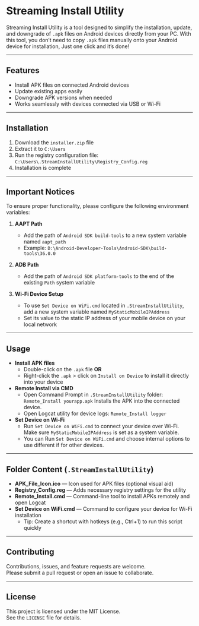 # Streaming Install Utility

Streaming Install Utility is a tool designed to simplify the installation, update, and downgrade of `.apk` files on Android devices directly from your PC.
With this tool, you don’t need to copy `.apk` files manually onto your Android device for installation, Just one click and it’s done!

---

## Features

- Install APK files on connected Android devices
- Update existing apps easily
- Downgrade APK versions when needed
- Works seamlessly with devices connected via USB or Wi-Fi

---

## Installation

1. Download the `installer.zip` file
2. Extract it to `C:\Users`
3. Run the registry configuration file: `C:\Users\.StreamInstallUtility\Registry_Config.reg`
4. Installation is complete

---

## Important Notices

To ensure proper functionality, please configure the following environment variables:

1. **AAPT Path**  
   - Add the path of `Android SDK build-tools` to a new system variable named `aapt_path`  
   - Example: `D:\Android-Developer-Tools\Android-SDK\build-tools\36.0.0`

2. **ADB Path**  
   - Add the path of `Android SDK platform-tools` to the end of the existing `Path` system variable

3. **Wi-Fi Device Setup**  
   - To use `Set Device on WiFi.cmd` located in `.StreamInstallUtility`, add a new system variable named `MyStaticMobileIPAddress`  
   - Set its value to the static IP address of your mobile device on your local network

---

## Usage

- **Install APK files**  
  - Double-click on the `.apk` file **OR**  
  - Right-click the `.apk` > click on `Install on Device` to install it directly into your device
- **Remote Install via CMD**  
  - Open Command Prompt in `.StreamInstallUtility` folder:  `Remote_Install yourapp.apk` Installs the APK into the connected device.
  - Open Logcat utility for device logs:  `Remote_Install logger`
- **Set Device on Wi-Fi**  
  - Run `Set Device on WiFi.cmd` to connect your device over Wi-Fi. Make sure `MyStaticMobileIPAddress` is set as a system variable.
  - You can Run `Set Device on WiFi.cmd` and choose internal options to use different if for other devices.

---

## Folder Content (`.StreamInstallUtility`)

- **APK_File_Icon.ico** — Icon used for APK files (optional visual aid)
- **Registry_Config.reg** — Adds necessary registry settings for the utility
- **Remote_Install.cmd** — Command-line tool to install APKs remotely and open Logcat
- **Set Device on WiFi.cmd** — Command to configure your device for Wi-Fi installation
  - Tip: Create a shortcut with hotkeys (e.g., Ctrl+1) to run this script quickly
 
---

## Contributing

Contributions, issues, and feature requests are welcome.  
Please submit a pull request or open an issue to collaborate.  

---

## License

This project is licensed under the MIT License.  
See the `LICENSE` file for details.
